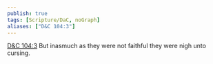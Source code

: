 ```yaml
---
publish: true
tags: [Scripture/DaC, noGraph]
aliases: ["D&C 104:3"]
---
```

[D&C 104:3](https://churchofjesuschrist.org/study/scriptures/dc-testament/dc/104?lang=eng&id=p3#p3) But inasmuch as they were not faithful they were nigh unto cursing.
